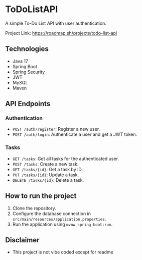 # ToDoListAPI

A simple To-Do List API with user authentication.

Project Link: https://roadmap.sh/projects/todo-list-api

## Technologies

- Java 17
- Spring Boot
- Spring Security
- JWT
- MySQL
- Maven


## API Endpoints

### Authentication

- `POST /auth/register`: Register a new user.
- `POST /auth/login`: Authenticate a user and get a JWT token.

### Tasks

- `GET /tasks`: Get all tasks for the authenticated user.
- `POST /tasks`: Create a new task.
- `GET /tasks/{id}`: Get a task by ID.
- `PUT /tasks/{id}`: Update a task.
- `DELETE /tasks/{id}`: Delete a task.

## How to run the project

1. Clone the repository.
2. Configure the database connection in `src/main/resources/application.properties`.
3. Run the application using `mvnw spring-boot:run`.

## Disclaimer

- This project is not vibe coded except for readme